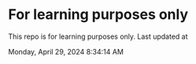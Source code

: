 # For learning purposes only
This repo is for learning purposes only.
Last updated at

Monday, April 29, 2024 8:34:14 AM

